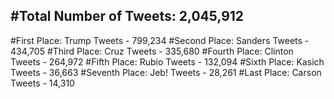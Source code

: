 #Total Number of Tweets: 2,045,912 
---
#First Place: Trump Tweets - 799,234
#Second Place: Sanders Tweets - 434,705
#Third Place: Cruz Tweets - 335,680
#Fourth Place: Clinton Tweets - 264,972
#Fifth Place: Rubio Tweets - 132,094
#Sixth Place: Kasich Tweets - 36,663
#Seventh Place: Jeb! Tweets - 28,261
#Last Place: Carson Tweets - 14,310
